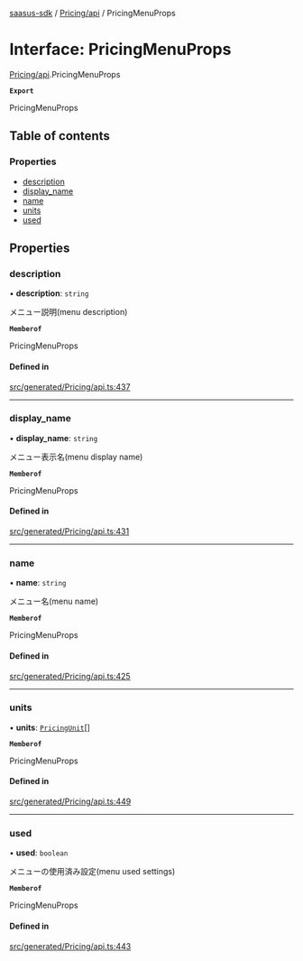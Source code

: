 [saasus-sdk](../README.md) / [Pricing/api](../modules/Pricing_api.md) / PricingMenuProps

# Interface: PricingMenuProps

[Pricing/api](../modules/Pricing_api.md).PricingMenuProps

**`Export`**

PricingMenuProps

## Table of contents

### Properties

- [description](Pricing_api.PricingMenuProps.md#description)
- [display\_name](Pricing_api.PricingMenuProps.md#display_name)
- [name](Pricing_api.PricingMenuProps.md#name)
- [units](Pricing_api.PricingMenuProps.md#units)
- [used](Pricing_api.PricingMenuProps.md#used)

## Properties

### description

• **description**: `string`

メニュー説明(menu description)

**`Memberof`**

PricingMenuProps

#### Defined in

[src/generated/Pricing/api.ts:437](https://github.com/saasus-platform/saasus-sdk-javascript/blob/55abc15/src/generated/Pricing/api.ts#L437)

___

### display\_name

• **display\_name**: `string`

メニュー表示名(menu display name)

**`Memberof`**

PricingMenuProps

#### Defined in

[src/generated/Pricing/api.ts:431](https://github.com/saasus-platform/saasus-sdk-javascript/blob/55abc15/src/generated/Pricing/api.ts#L431)

___

### name

• **name**: `string`

メニュー名(menu name)

**`Memberof`**

PricingMenuProps

#### Defined in

[src/generated/Pricing/api.ts:425](https://github.com/saasus-platform/saasus-sdk-javascript/blob/55abc15/src/generated/Pricing/api.ts#L425)

___

### units

• **units**: [`PricingUnit`](../modules/Pricing_api.md#pricingunit)[]

**`Memberof`**

PricingMenuProps

#### Defined in

[src/generated/Pricing/api.ts:449](https://github.com/saasus-platform/saasus-sdk-javascript/blob/55abc15/src/generated/Pricing/api.ts#L449)

___

### used

• **used**: `boolean`

メニューの使用済み設定(menu used settings)

**`Memberof`**

PricingMenuProps

#### Defined in

[src/generated/Pricing/api.ts:443](https://github.com/saasus-platform/saasus-sdk-javascript/blob/55abc15/src/generated/Pricing/api.ts#L443)
